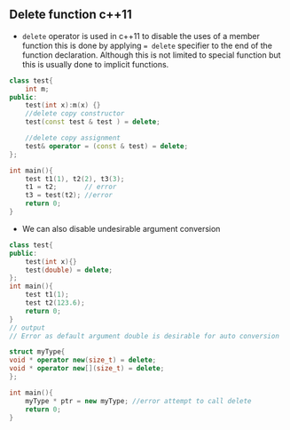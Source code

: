 ## Delete function c++11 ##
- `delete` operator is used in c++11 to disable the uses of a member function this is done by applying `= delete` specifier to the end of the function declaration. Although this is not limited to special function but this is usually done to implicit functions.
```cpp
class test{
    int m;
public: 
    test(int x):m(x) {}
    //delete copy constructor
    test(const test & test ) = delete;

    //delete copy assignment 
    test& operator = (const & test) = delete;
};

int main(){
    test t1(1), t2(2), t3(3);
    t1 = t2;       // error
    t3 = test(t2); //error
    return 0;
}
```
- We can also disable undesirable argument conversion
```cpp
class test{
public:
    test(int x){}
    test(double) = delete;
};
int main(){
    test t1(1);
    test t2(123.6); 
    return 0;
}
// output
// Error as default argument double is desirable for auto conversion
```

```cpp
struct myType{
void * operator new(size_t) = delete;
void * operator new[](size_t) = delete;
};

int main(){
    myType * ptr = new myType; //error attempt to call delete
    return 0;
}
```

